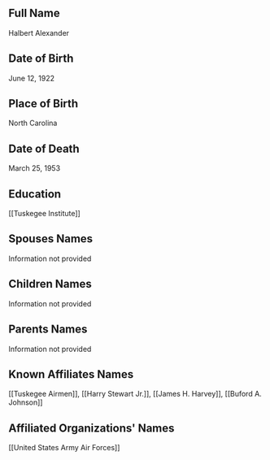 ## Full Name
Halbert Alexander

## Date of Birth
June 12, 1922

## Place of Birth
North Carolina

## Date of Death
March 25, 1953

## Education
[[Tuskegee Institute]]

## Spouses Names
Information not provided

## Children Names
Information not provided

## Parents Names
Information not provided

## Known Affiliates Names
 [[Tuskegee Airmen]], [[Harry Stewart Jr.]], [[James H. Harvey]], [[Buford A. Johnson]]

## Affiliated Organizations' Names
 [[United States Army Air Forces]]

